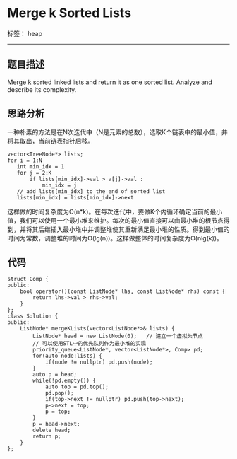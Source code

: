 ﻿# Merge k Sorted Lists

标签： heap

---
## 题目描述
Merge k sorted linked lists and return it as one sorted list. Analyze and describe its complexity. 

## 思路分析
一种朴素的方法是在N次迭代中（N是元素的总数），选取K个链表中的最小值，并将其取出，当前链表指针后移。

```
vector<TreeNode*> lists;
for i = 1:N
   int min_idx = 1
   for j = 2:K
       if lists[min_idx]->val > v[j]->val :
           min_idx = j
   // add lists[min_idx] to the end of sorted list
   lists[min_idx] = lists[min_idx]->next
```
这样做的时间复杂度为O(n*k)。在每次迭代中，要做K个内循环确定当前的最小值，我们可以使用一个最小堆来维护。每次的最小值直接可以由最小堆的根节点得到，并将其后继插入最小堆中并调整堆使其重新满足最小堆的性质。得到最小值的时间为常数，调整堆的时间为O(lg(n))。这样做整体的时间复杂度为O(nlg(k))。

## 代码
```
struct Comp {
public:
    bool operator()(const ListNode* lhs, const ListNode* rhs) const {
        return lhs->val > rhs->val;
    }    
};
class Solution {
public:
    ListNode* mergeKLists(vector<ListNode*>& lists) {
        ListNode* head = new ListNode(0);   // 建立一个虚拟头节点
        // 可以使用STL中的优先队列作为最小堆的实现
        priority_queue<ListNode*, vector<ListNode*>, Comp> pd;
        for(auto node:lists) {
            if(node != nullptr) pd.push(node);
        }
        auto p = head;
        while(!pd.empty()) {
            auto top = pd.top();
            pd.pop();
            if(top->next != nullptr) pd.push(top->next);
            p->next = top;
            p = top;
        }
        p = head->next;
        delete head;
        return p;
    }
};
```

